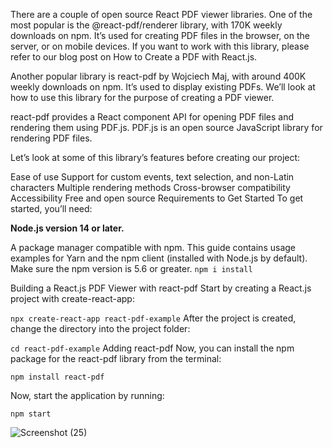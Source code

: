 There are a couple of open source React PDF viewer libraries. One of the most popular is the @react-pdf/renderer library, with 170K weekly downloads on npm. It’s used for creating PDF files in the browser, on the server, or on mobile devices. If you want to work with this library, please refer to our blog post on How to Create a PDF with React.js.

Another popular library is react-pdf by Wojciech Maj, with around 400K weekly downloads on npm. It’s used to display existing PDFs. We’ll look at how to use this library for the purpose of creating a PDF viewer.

react-pdf provides a React component API for opening PDF files and rendering them using PDF.js. PDF.js is an open source JavaScript library for rendering PDF files.

Let’s look at some of this library’s features before creating our project:

Ease of use
Support for custom events, text selection, and non-Latin characters
Multiple rendering methods
Cross-browser compatibility
Accessibility
Free and open source
Requirements to Get Started To get started, you’ll need:

**Node.js version 14 or later.**

A package manager compatible with npm. This guide contains usage examples for Yarn and the npm client (installed with Node.js by default). Make sure the npm version is 5.6 or greater.
`npm i install`

Building a React.js PDF Viewer with react-pdf
Start by creating a React.js project with create-react-app:

`npx create-react-app react-pdf-example`
After the project is created, change the directory into the project folder:

`cd react-pdf-example`
Adding react-pdf
Now, you can install the npm package for the react-pdf library from the terminal:

`npm install react-pdf`

Now, start the application by running:

`npm start`

![Screenshot (25)](https://user-images.githubusercontent.com/74130968/209979363-ef9fcfbd-b801-4d5a-9f09-c5286ad730c3.png)



